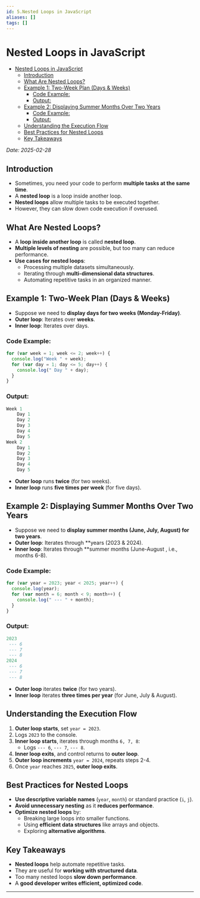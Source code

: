 ```yaml
---
id: 5.Nested Loops in JavaScript
aliases: []
tags: []
---
```


# Nested Loops in JavaScript

<!--toc:start-->

- [Nested Loops in JavaScript](#nested-loops-in-javascript)
  - [Introduction](#introduction)
  - [What Are Nested Loops?](#what-are-nested-loops)
  - [Example 1: Two-Week Plan (Days & Weeks)](#example-1-two-week-plan-days-weeks)
    - [Code Example:](#code-example)
    - [Output:](#output)
  - [Example 2: Displaying Summer Months Over Two Years](#example-2-displaying-summer-months-over-two-years)
    - [Code Example:](#code-example)
    - [Output:](#output)
  - [Understanding the Execution Flow](#understanding-the-execution-flow)
  - [Best Practices for Nested Loops](#best-practices-for-nested-loops)
  - [Key Takeaways](#key-takeaways)
  <!--toc:end-->

_Date: 2025-02-28_

## Introduction

- Sometimes, you need your code to perform **multiple tasks at the same time**.
- A **nested loop** is a loop inside another loop.
- **Nested loops** allow multiple tasks to be executed together.
- However, they can slow down code execution if overused.

## What Are Nested Loops?

- A **loop inside another loop** is called **nested loop**.
- **Multiple levels of nesting** are possible, but too many can reduce performance.
- **Use cases for nested loops**:
  - Processing multiple datasets simultaneously.
  - Iterating through **multi-dimensional data structures**.
  - Automating repetitive tasks in an organized manner.

## Example 1: Two-Week Plan (Days & Weeks)

- Suppose we need to **display days for two weeks (Monday-Friday)**.
- **Outer loop**: Iterates over **weeks**.
- **Inner loop**: Iterates over days.

### Code Example:

```js
for (var week = 1; week <= 2; week++) {
  console.log("Week " + week);
  for (var day = 1; day <= 5; day++) {
    console.log(" Day " + day);
  }
}
```

### Output:

```js
Week 1
	Day 1
	Day 2
	Day 3
	Day 4
	Day 5
Week 2
	Day 1
	Day 2
	Day 3
	Day 4
	Day 5
```

- **Outer loop** runs **twice** (for two weeks).
- **Inner loop** runs **five times per week** (for five days).

## Example 2: Displaying Summer Months Over Two Years

- Suppose we need to **display summer months (June, July, August) for two years**.
- **Outer loop**: Iterates through \*\*years (2023 & 2024).
- **Inner loop**: Iterates through \*\*summer months (June-August , i.e., months 6-8).

### Code Example:

```js
for (var year = 2023; year < 2025; year++) {
  console.log(year);
  for (var month = 6; month < 9; month++) {
    console.log(" --- " + month);
  }
}
```

### Output:

```lua
2023
 --- 6
 --- 7
 --- 8
2024
 --- 6
 --- 7
 --- 8
```

- **Outer loop** iterates **twice** (for two years).
- **Inner loop** iterates **three times per year** (for June, July & August).

## Understanding the Execution Flow

1. **Outer loop starts**, set `year = 2023`.
2. Logs `2023` to the console.
3. **Inner loop starts**, iterates through months `6, 7, 8`:
   - Logs `--- 6`, `--- 7`, `--- 8`.
4. **Inner loop exits**, and control returns to **outer loop**.
5. **Outer loop increments** `year = 2024`, repeats steps 2-4.
6. Once `year` reaches `2025`, **outer loop exits**.

## Best Practices for Nested Loops

- **Use descriptive variable names** (`year`, `month`) or standard practice (`i`, `j`).
- **Avoid unnecessary nesting** as it **reduces performance**.
- **Optimize nested loops** by:
  - Breaking large loops into smaller functions.
  - Using **efficient data structures** like arrays and objects.
  - Exploring **alternative algorithms**.

## Key Takeaways

- **Nested loops** help automate repetitive tasks.
- They are useful for **working with structured data**.
- Too many nested loops **slow down performance**.
- A **good developer writes efficient, optimized code**.

---
